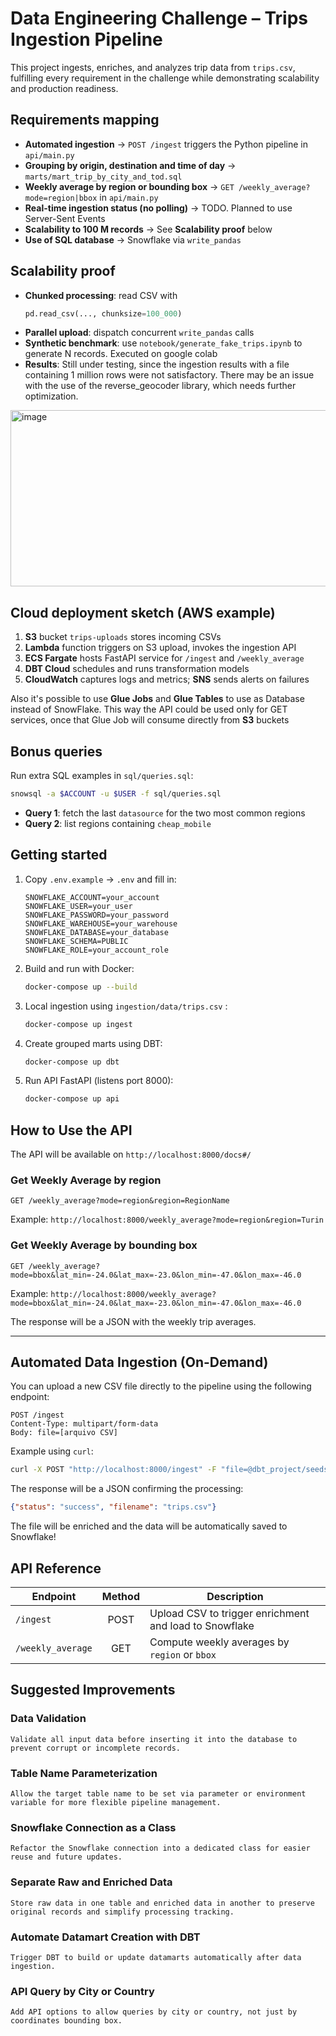 # Data Engineering Challenge – Trips Ingestion Pipeline

This project ingests, enriches, and analyzes trip data from `trips.csv`, fulfilling every requirement in the challenge while demonstrating scalability and production readiness.

## Requirements mapping

- **Automated ingestion** → `POST /ingest` triggers the Python pipeline in `api/main.py`  
- **Grouping by origin, destination and time of day** → `marts/mart_trip_by_city_and_tod.sql`  
- **Weekly average by region or bounding box** → `GET /weekly_average?mode=region|bbox` in `api/main.py`  
- **Real-time ingestion status (no polling)** → TODO. Planned to use Server-Sent Events
- **Scalability to 100 M records** → See **Scalability proof** below  
- **Use of SQL database** → Snowflake via `write_pandas`


## Scalability proof

- **Chunked processing**: read CSV with  
  ```python
  pd.read_csv(..., chunksize=100_000)
  ```  
- **Parallel upload**: dispatch concurrent `write_pandas` calls  
- **Synthetic benchmark**: use `notebook/generate_fake_trips.ipynb` to generate N records. Executed on google colab
- **Results**: Still under testing, since the ingestion results with a file containing 1 million rows were not satisfactory. There may be an issue with the use of the reverse_geocoder library, which needs further optimization.
<img width="1319" height="282" alt="image" src="https://github.com/user-attachments/assets/fb930835-8338-4942-83d7-6ee4f9b415ee" />


## Cloud deployment sketch (AWS example)

1. **S3** bucket `trips-uploads` stores incoming CSVs  
2. **Lambda** function triggers on S3 upload, invokes the ingestion API  
3. **ECS Fargate** hosts FastAPI service for `/ingest` and `/weekly_average`  
4. **DBT Cloud** schedules and runs transformation models  
5. **CloudWatch** captures logs and metrics; **SNS** sends alerts on failures

Also it's possible to use **Glue Jobs** and **Glue Tables** to use as Database instead of SnowFlake. This way the API could be used only for GET services, once that Glue Job will consume directly from **S3** buckets


## Bonus queries

Run extra SQL examples in `sql/queries.sql`:

```bash
snowsql -a $ACCOUNT -u $USER -f sql/queries.sql
```

- **Query 1**: fetch the last `datasource` for the two most common regions  
- **Query 2**: list regions containing `cheap_mobile`


## Getting started

1. Copy `.env.example` → `.env` and fill in:
   ```env
   SNOWFLAKE_ACCOUNT=your_account
   SNOWFLAKE_USER=your_user
   SNOWFLAKE_PASSWORD=your_password
   SNOWFLAKE_WAREHOUSE=your_warehouse
   SNOWFLAKE_DATABASE=your_database
   SNOWFLAKE_SCHEMA=PUBLIC
   SNOWFLAKE_ROLE=your_account_role
   ```
2. Build and run with Docker:
   ```bash
   docker-compose up --build
   ```
3. Local ingestion using `ingestion/data/trips.csv`  :
   ```bash
   docker-compose up ingest
   ```
4. Create grouped marts using DBT:
   ```bash
   docker-compose up dbt
   ```
5. Run API FastAPI (listens port 8000):
   ```bash
   docker-compose up api
   ```

## How to Use the API

The API will be available on `http://localhost:8000/docs#/`

### Get Weekly Average by **region**
```
GET /weekly_average?mode=region&region=RegionName
```
Example:
`http://localhost:8000/weekly_average?mode=region&region=Turin`

### Get Weekly Average by **bounding box**
```
GET /weekly_average?mode=bbox&lat_min=-24.0&lat_max=-23.0&lon_min=-47.0&lon_max=-46.0
```
Example:
`http://localhost:8000/weekly_average?mode=bbox&lat_min=-24.0&lat_max=-23.0&lon_min=-47.0&lon_max=-46.0`

The response will be a JSON with the weekly trip averages.

---

## Automated Data Ingestion (On-Demand)

You can upload a new CSV file directly to the pipeline using the following endpoint:

```
POST /ingest
Content-Type: multipart/form-data
Body: file=[arquivo CSV]
```

Example using `curl`:
```bash
curl -X POST "http://localhost:8000/ingest" -F "file=@dbt_project/seeds/trips.csv"
```

The response will be a JSON confirming the processing:
```json
{"status": "success", "filename": "trips.csv"}
```

The file will be enriched and the data will be automatically saved to Snowflake!

## API Reference

| Endpoint          | Method | Description                                           |
|-------------------|:------:|-------------------------------------------------------|
| `/ingest`         | POST   | Upload CSV to trigger enrichment and load to Snowflake|
| `/weekly_average` | GET    | Compute weekly averages by `region` or `bbox`         |



## Suggested Improvements
### Data Validation
    Validate all input data before inserting it into the database to prevent corrupt or incomplete records.

### Table Name Parameterization
    Allow the target table name to be set via parameter or environment variable for more flexible pipeline management.

### Snowflake Connection as a Class
    Refactor the Snowflake connection into a dedicated class for easier reuse and future updates.

### Separate Raw and Enriched Data
    Store raw data in one table and enriched data in another to preserve original records and simplify processing tracking.

### Automate Datamart Creation with DBT
    Trigger DBT to build or update datamarts automatically after data ingestion.

### API Query by City or Country
    Add API options to allow queries by city or country, not just by coordinates bounding box.
